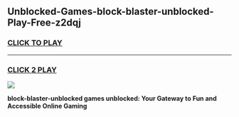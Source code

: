 
## Unblocked-Games-block-blaster-unblocked-Play-Free-z2dqj
<h3>
<a href="https://premium76.site?title=block-blaster-unblocked&ref=12A">CLICK TO PLAY</a></h3>
<hr>

<h3>
<a href="https://premium76.site?title=block-blaster-unblocked&ref=12A">CLICK 2 PLAY</a>
  
</h3>

<a href="https://premium76.site?title=block-blaster-unblocked&ref=12A"><img src="https://clearcache.store/games.png"></a>


**block-blaster-unblocked games unblocked: Your Gateway to Fun and Accessible Online Gaming**
